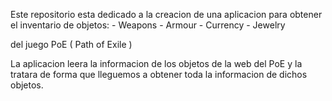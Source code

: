 Este repositorio esta dedicado a la creacion de una aplicacion
para obtener el inventario de objetos:
	- Weapons
	- Armour
	- Currency
	- Jewelry
	
del juego PoE ( Path of Exile )

La aplicacion leera la informacion de los objetos de la web del PoE
y la tratara de forma que lleguemos a obtener toda la informacion de
dichos objetos.
